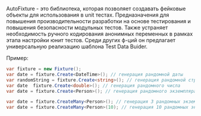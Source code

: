 AutoFixture - это библиотека, которая позволяет создавать фейковые объекты для использования в unit тестах. Предназначения для повышения производительности разработки на основе тестирования и повышения безопасности модульных тестов.
Также устраняет необходимость ручного кодирования анонимных переменных в рамках этапа настройки юнит тестов. 
Среди других ф-ций он предлагает универсальную реализацию шаблона Test Data Buider.

Пример:

```C#
var fixture = new Fixture();
var date = fixture.Create<DateTime>(); // генерация рандомной даты
var randomString = fixture.Create<string>(); // генерация рандомной строки
var date  fixture.Create<double>(); // генерация рандомного числа
var date = fixture.Create<Person>(); // генерация рандомного экземпляра типа Person

var date = fixture.CreateMany<Person>(); // генерация 3 рандомных экземпляров типа Person
var date = fixture.CreateMany<Person>(10); // генерация 10 рандомных экземпляров типа Person
```